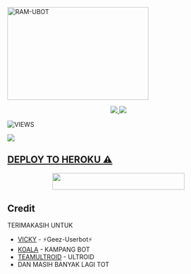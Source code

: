 <a href="https://instagram.com/E_rama11"><img src="https://images.cooltext.com/5537105.png" width="320" height="211" alt="  RAM-UBOT" /></a>

<p align="center">
  <a href="https://github.com/Babuibuku/babuuser/fork">
    <img src="https://img.shields.io/github/forks/Babuibuku/babuuser?label=Fork&style=social">
    
  </a>
  <a href="https://github.com/Babuibuku/babuuser">
    <img src="https://img.shields.io/github/stars/Babuibuku/babuuser?style=social">
  </a>
</p>  

![VIEWS](https://komarev.com/ghpvc/?username=ramadhani892)

<a href="https://t.me/ramubotspam"><img src="https://img.shields.io/badge/KODE%20PENILAIAN-A+-blue.svg?style=for-the-badge&logo=Factor.">

## DEPLOY TO HEROKU ⚠️
<p align="center"><a href="https://heroku.com/deploy?template=https://github.com/Zaen-ubot/Deploy-RamTod"> <img src="https://img.shields.io/badge/Deploy%20To%20Heroku-indigo?style=flat&logo=heroku" width="300" height="38.60" /></a></p>



## Credit
TERIMAKASIH UNTUK

*   [VICKY](https://t.me/vckyouubitch) - ⚡Geez-Userbot⚡
*   [KOALA](https://t.me/manusiarakitann) - KAMPANG BOT
*   [TEAMULTROID](https://github.com/TeamUltroid) - ULTROID
*    DAN MASIH BANYAK LAGI TOT
